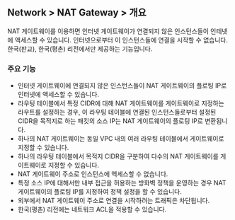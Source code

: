 ## Network > NAT Gateway > 개요
NAT 게이트웨이를 이용하면 인터넷 게이트웨이가 연결되지 않은 인스턴스들이 인테넷에 액세스할 수 있습니다. 인터넷으로부터 이 인스턴스들에 연결을 시작할 수 없습니다.
한국(판교), 한국(평촌) 리전에서만 제공하는 기능입니다.


### 주요 기능
* 인터넷 게이트웨이에 연결되지 않은 인스턴스들이 NAT 게이트웨이의 플로팅 IP로 인터넷에 액세스할 수 있습니다.
* 라우팅 테이블에서 특정 CIDR에 대해 NAT 게이트웨이를 게이트웨이로 지정하는 라우트를 설정하는 경우, 이 라우팅 테이블에 연결된 인스턴스들로부터 설정된 CIDR을 목적지로 하는 패킷의 소스 IP는 NAT 게이트웨이의 플로팅 IP로 변환됩니다.
* 하나의 NAT 게이트웨이는 동일 VPC 내의 여러 라우팅 테이블에서 게이트웨이로 지정할 수 있습니다.
* 하나의 라우팅 테이블에서 목적지 CIDR을 구분하여 다수의 NAT 게이트웨이를 게이트웨이로 지정할 수 있습니다.
* NAT 게이트웨이 주소로 인스턴스에 액세스할 수 없습니다.
* 특정 소스 IP에 대해서만 내부 접근을 허용하는 방화벽 정책을 운영하는 경우 NAT 게이트웨이의 플로팅 IP를 지정하여 정책 설정을 할 수 있습니다. 
* 외부에서 NAT 게이트웨이 주소로 연결을 시작하려는 트래픽은 차단됩니다.
* 한국(평촌) 리전에는 네트워크 ACL을 적용할 수 있습니다.
